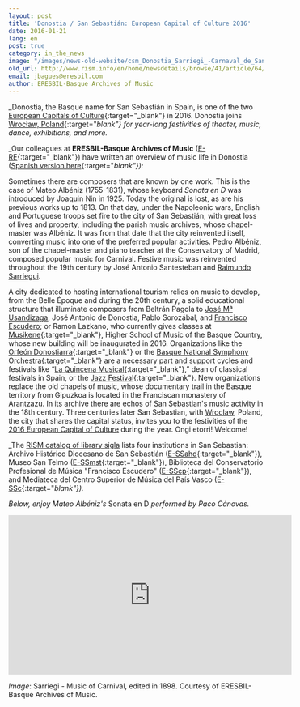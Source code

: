 ```yaml
---
layout: post
title: 'Donostia / San Sebastián: European Capital of Culture 2016'
date: 2016-01-21
lang: en
post: true
category: in_the_news
image: "/images/news-old-website/csm_Donostia_Sarriegi_-Carnaval_de_San_Sebastian_23b9a186b0.jpg"
old_url: http://www.rism.info/en/home/newsdetails/browse/41/article/64/donostia-san-sebastian-european-capital-of-culture-2016.html
email: jbagues@eresbil.com
author: ERESBIL-Basque Archives of Music
---
```


_Donostia, the Basque name for San Sebastián in Spain, is one of the two [European Capitals of Culture](http://dss2016.eu/en/){:target="_blank"} in 2016. Donostia joins [Wrocław, Poland](http://www.wroclaw2016.pl/){:target="_blank"} for year-long festivities of theater, music, dance, exhibitions, and more._

_Our colleagues at **ERESBIL-Basque Archives of Music** ([E-RE](http://www.eresbil.com/){:target="_blank"}) have written an overview of music life in Donostia ([Spanish version here](http://www.iaml.info/news/donostia-san-sebastian-european-capital-culture-2016#espanol){:target="_blank"}):_

Sometimes there are composers that are known by one work. This is the case of Mateo Albéniz (1755-1831), whose keyboard _Sonata en D_ was introduced by Joaquin Nin in 1925. Today the original is lost, as are his previous works up to 1813. On that day, under the Napoleonic wars, English and Portuguese troops set fire to the city of San Sebastián, with great loss of lives and property, including the parish music archives, whose chapel-master was Albéniz. It was from that date that the city reinvented itself, converting music into one of the preferred popular activities. Pedro Albéniz, son of the chapel-master and piano teacher at the Conservatory of Madrid, composed popular music for Carnival. Festive music was reinvented throughout the 19th century by José Antonio Santesteban and [Raimundo Sarriegui](http://www.eresbil.com/web/sarriegui/presentacion.aspx).

A city dedicated to hosting international tourism relies on music to develop, from the Belle Époque and during the 20th century, a solid educational structure that illuminate composers from Beltrán Pagola to [José Mª Usandizaga](http://www.eresbil.com/web/usandizaga/presentacion.aspx?lang=es), José Antonio de Donostia, Pablo Sorozábal, and [Francisco Escudero](http://www.eresbil.com/web/escudero/presentacion.aspx); or Ramon Lazkano, who currently gives classes at [Musikene](https://musikene.eus/?lang=en){:target="_blank"}, Higher School of Music of the Basque Country, whose new building will be inaugurated in 2016. Organizations like the [Orfeón Donostiarra](http://www.orfeondonostiarra.org/es/){:target="_blank"} or the [Basque National Symphony Orchestra](https://www.euskadikoorkestra.eus/){:target="_blank"} are a necessary part and support cycles and festivals like “[La Quincena Musical](http://www.quincenamusical.eus/){:target="_blank"},” dean of classical festivals in Spain, or the [Jazz Festival](https://jazzaldia.eus/){:target="_blank"}. New organizations replace the old chapels of music, whose documentary trail in the Basque territory from Gipuzkoa is located in the Franciscan monastery of Arantzazu. In its archive there are echos of San Sebastian's music activity in the 18th century. Three centuries later San Sebastian, with [Wroclaw](http://www.wroclaw2016.pl/), Poland, the city that shares the capital status, invites you to the festivities of the [2016 European Capital of Culture](https://web.archive.org/web/20160130081619/http://dss2016.eu/en/) during the year. Ongi etorri! Welcome!

_The [RISM catalog of library sigla](/community/sigla.html) lists four institutions in San Sebastian: Archivo Histórico Diocesano de San Sebastián ([E-SSahd](http://www.mendezmende.org/es/){:target="_blank"}), Museo San Telmo ([E-SSmst](http://www.santelmomuseoa.com/index.php?lang=es){:target="_blank"}), Biblioteca del Conservatorio Profesional de Música "Francisco Escudero" ([E-SScp](https://conservatorioescudero.eus/es/biblioteca/){:target="_blank"}), and Mediateca del Centro Superior de Música del País Vasco ([E-SSc](https://musikene.eus/mediateka/){:target="_blank"})._

_Below, enjoy Mateo Albéniz's_ Sonata en D _performed by Paco Cánovas._

<iframe width="560" height="315" src="https://www.youtube.com/embed/HxIU6WBXFkU" frameborder="0" allowfullscreen></iframe>

_Image_: Sarriegi - Music of Carnival, edited in 1898. Courtesy of ERESBIL-Basque Archives of Music.
